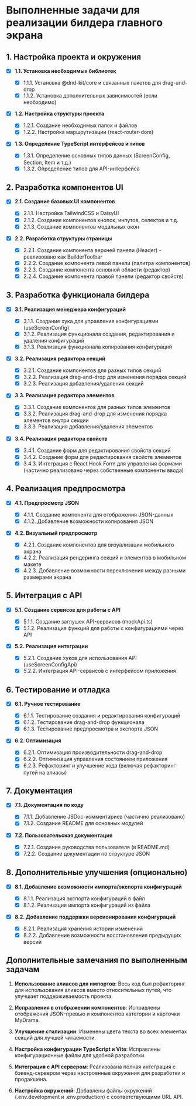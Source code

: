 # Выполненные задачи для реализации билдера главного экрана

## 1. Настройка проекта и окружения

- [x] **1.1. Установка необходимых библиотек**

  - [x] 1.1.1. Установка @dnd-kit/core и связанных пакетов для drag-and-drop
  - [x] 1.1.2. Установка дополнительных зависимостей (если необходимо)

- [x] **1.2. Настройка структуры проекта**

  - [x] 1.2.1. Создание необходимых папок и файлов
  - [x] 1.2.2. Настройка маршрутизации (react-router-dom)

- [x] **1.3. Определение TypeScript интерфейсов и типов**
  - [x] 1.3.1. Определение основных типов данных (ScreenConfig, Section, Item и т.д.)
  - [x] 1.3.2. Определение типов для API-интерфейса

## 2. Разработка компонентов UI

- [x] **2.1. Создание базовых UI компонентов**

  - [x] 2.1.1. Настройка TailwindCSS и DaisyUI
  - [x] 2.1.2. Создание компонентов кнопок, инпутов, селектов и т.д.
  - [x] 2.1.3. Создание компонентов модальных окон

- [x] **2.2. Разработка структуры страницы**
  - [x] 2.2.1. Создание компонента верхней панели (Header) - реализовано как BuilderToolbar
  - [x] 2.2.2. Создание компонента левой панели (палитра компонентов)
  - [x] 2.2.3. Создание компонента основной области (редактор)
  - [x] 2.2.4. Создание компонента правой панели (редактор свойств)

## 3. Разработка функционала билдера

- [x] **3.1. Реализация менеджера конфигураций**

  - [x] 3.1.1. Создание хука для управления конфигурациями (useScreenConfig)
  - [x] 3.1.2. Реализация функционала создания, редактирования и удаления конфигураций
  - [x] 3.1.3. Реализация функционала копирования конфигураций

- [x] **3.2. Реализация редактора секций**

  - [x] 3.2.1. Создание компонентов для разных типов секций
  - [x] 3.2.2. Реализация drag-and-drop для изменения порядка секций
  - [x] 3.2.3. Реализация добавления/удаления секций

- [x] **3.3. Реализация редактора элементов**

  - [x] 3.3.1. Создание компонентов для разных типов элементов
  - [x] 3.3.2. Реализация drag-and-drop для изменения порядка элементов внутри секции
  - [x] 3.3.3. Реализация добавления/удаления элементов

- [x] **3.4. Реализация редактора свойств**
  - [x] 3.4.1. Создание форм для редактирования свойств секций
  - [x] 3.4.2. Создание форм для редактирования свойств элементов
  - [x] 3.4.3. Интеграция с React Hook Form для управления формами (частично реализовано через собственные компоненты ввода)

## 4. Реализация предпросмотра

- [x] **4.1. Предпросмотр JSON**

  - [x] 4.1.1. Создание компонента для отображения JSON-данных
  - [x] 4.1.2. Добавление возможности копирования JSON

- [x] **4.2. Визуальный предпросмотр**
  - [x] 4.2.1. Создание компонентов для визуализации мобильного экрана
  - [x] 4.2.2. Реализация рендеринга секций и элементов в мобильном макете
  - [x] 4.2.3. Добавление возможности переключения между разными размерами экрана

## 5. Интеграция с API

- [x] **5.1. Создание сервисов для работы с API**

  - [x] 5.1.1. Создание заглушек API-сервисов (mockApi.ts)
  - [x] 5.1.2. Реализация функций для работы с конфигурациями через API

- [x] **5.2. Реализация интеграции**
  - [x] 5.2.1. Создание хуков для использования API (useScreenConfigApi)
  - [x] 5.2.2. Интеграция API-сервисов с интерфейсом приложения

## 6. Тестирование и отладка

- [x] **6.1. Ручное тестирование**

  - [x] 6.1.1. Тестирование создания и редактирования конфигураций
  - [x] 6.1.2. Тестирование drag-and-drop функционала
  - [x] 6.1.3. Тестирование предпросмотра и экспорта JSON

- [x] **6.2. Оптимизация**
  - [x] 6.2.1. Оптимизация производительности drag-and-drop
  - [x] 6.2.2. Оптимизация управления состоянием приложения
  - [x] 6.2.3. Рефакторинг и улучшение кода (включая рефакторинг путей на алиасы)

## 7. Документация

- [x] **7.1. Документация по коду**

  - [x] 7.1.1. Добавление JSDoc-комментариев (частично реализовано)
  - [x] 7.1.2. Создание README для основных модулей

- [x] **7.2. Пользовательская документация**
  - [x] 7.2.1. Создание руководства пользователя (в README.md)
  - [x] 7.2.2. Создание документации по структуре JSON

## 8. Дополнительные улучшения (опционально)

- [x] **8.1. Добавление возможности импорта/экспорта конфигураций**

  - [x] 8.1.1. Реализация экспорта конфигураций в файл
  - [x] 8.1.2. Реализация импорта конфигураций из файла

- [x] **8.2. Добавление поддержки версионирования конфигураций**
  - [x] 8.2.1. Реализация хранения истории изменений
  - [x] 8.2.2. Добавление возможности восстановления предыдущих версий

## Дополнительные замечания по выполненным задачам

1. **Использование алиасов для импортов**: Весь код был рефакторинг для использования алиасов вместо относительных путей, что улучшает поддерживаемость проекта.

2. **Исправления в отображении компонентов**: Исправлены отображения JSON-превью и компонентов категории и карточки MyDrama.

3. **Улучшение стилизации**: Изменены цвета текста во всех элементах секций для лучшей читаемости.

4. **Настройка конфигурации TypeScript и Vite**: Исправлены конфигурационные файлы для удобной разработки.

5. **Интеграция с API сервером**: Реализована полная интеграция с бэкенд-сервером через настроенные окружения для разработки и продакшена.

6. **Настройка окружений**: Добавлены файлы окружений (.env.development и .env.production) с соответствующими URL API.
